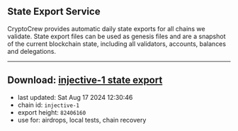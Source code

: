 ## State Export Service
CryptoCrew provides automatic daily state exports for all chains we validate. State export files can be used as genesis files and are a snapshot of the current blockchain state, including all validators, accounts, balances and delegations.

---
**Download: [injective-1 state export](https://dl-eu2.ccvalidators.com/SERVICE/injective/injective-1_export_82406160.json)**
---

- last updated: Sat Aug 17 2024 12:30:46
- chain id: `injective-1`
- export height: `82406160`
- use for: airdrops, local tests, chain recovery
